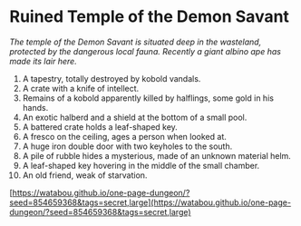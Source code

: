 # Ruined Temple of the Demon Savant

_The temple of the Demon Savant is situated deep in the wasteland, protected by the dangerous local fauna. Recently a giant albino ape has made its lair here._

1. A tapestry, totally destroyed by kobold vandals.
2. A crate with a knife of intellect.
3. Remains of a kobold apparently killed by halflings, some gold in his hands.
4. An exotic halberd and a shield at the bottom of a small pool.
5. A battered crate holds a leaf-shaped key.
6. A fresco on the ceiling, ages a person when looked at.
7. A huge iron double door with two keyholes to the south.
8. A pile of rubble hides a mysterious, made of an unknown material helm.
9. A leaf-shaped key hovering in the middle of the small chamber.
10. An old friend, weak of starvation.

[https://watabou.github.io/one-page-dungeon/?seed=854659368&tags=secret,large](https://watabou.github.io/one-page-dungeon/?seed=854659368&tags=secret,large)
